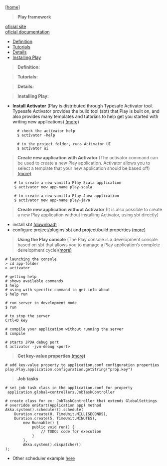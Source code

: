 [[home]](../../../../home.html) 

> **Play framework**

[oficial site](https://www.playframework.com/)<br/>
[oficial documentation](https://www.playframework.com/documentation/2.3.x/Home)
 

- [Definition](#definition)
- [Tutorials](#tutorials)
- [Details](#details)
- [Installing Play](#play_install)


<a name="definition"></a>
> **Definition:** <br/>

<a name="tutorials"></a>
> **Tutorials:** <br/>

  
<a name="details"></a>
> **Details:**<br/>

<a name="play_install"></a>
> **Installing Play:** 

- **Install Activator** (Play is distributed through Typesafe Activator tool. Typesafe Activator provides the build tool (sbt) that Play is built on, and also provides many templates and tutorials to help get you started with writing new applications) [(more)](https://www.playframework.com/documentation/2.3.x/Installing)

		# check the activator help 
		$ activator -help

		# in the project folder, runs Activator UI 
		$ activator ui

> **Create new application with Activator** (The activator command can be used to create a new Play application. Activator allows you to select a template that your new application should be based off) [(more)](https://www.playframework.com/documentation/2.3.x/NewApplication)

		# to create a new vanilla Play Scala application
		$ activator new app-name play-scala

		# to create a new vanilla Play Java application
		$ activator new app-name play-java

> **Create new application without Activator** (It is also possible to create a new Play application without installing Activator, using sbt directly)

- install sbt [(download)](http://www.scala-sbt.org/)
- configure project/plugins.sbt and project/build.properties [(more)](https://www.playframework.com/documentation/2.3.x/NewApplication)

> **Using the Play console** (The Play console is a development console based on sbt that allows you to manage a Play application’s complete development cycle)[(more)](https://www.playframework.com/documentation/2.3.x/PlayConsole)

	# launching the console
	> cd app-folder
	> activator
	
	# getting help
	# shows available commands
	$ help
	# using with specific command to get info about 
	$ help run

	# run server in development mode
	$ run

	# to stop the server
	Crtl+D key

	# compile your application without running the server
	$ compile

	# starts JPDA debug port
	$ activator -jvm-debug <port> 
	  

> **Get key-value properties** [(more)](http://alvinalexander.com/scala/play-framework-how-read-application-conf-properties-settings)

	# add key-value property to application.conf configuration properties
	play.Play.application.configuration.getString("prop.key")

> **Job tasks**

	# set job task class in the application.conf for property
	 application.global=controllers.JobTaskController 
 
	# create class for ex: JobTaskController that extends GlobalSettings
	# overridde onStart(Application app) method
	Akka.system().scheduler().schedule(
        Duration.create(0, TimeUnit.MILLISECONDS),
        Duration.create(5, TimeUnit.MINUTES),
            new Runnable() {
            	public void run() {
                    // TODO: code for execution 
                }
            },
            Akka.system().dispatcher()
    ); 
 
- Other scheduler example  [here](http://doc.akka.io/docs/akka/2.0/java/scheduler.html)

